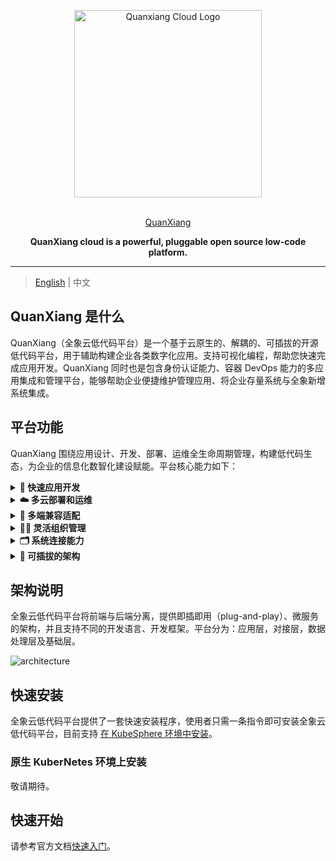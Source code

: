 <p align="center">
  <a href="https://docs.clouden.io" target="blank"><img src="https://qxp-public.pek3b.qingstor.com/qxp_vertical_logo.svg" width="300" alt="Quanxiang Cloud Logo" /></a>
</p>
<p align="center">
  <br/>
  <a href="https://docs.clouden.io" target="blank">
    QuanXiang
  </a>
</p>
<p align="center">
  <b> QuanXiang cloud is a powerful, pluggable open source low-code platform.</b>
</p>

----



> [English](./README.md) | 中文

## QuanXiang 是什么

QuanXiang（全象云低代码平台）是一个基于云原生的、解耦的、可插拔的开源低代码平台，用于辅助构建企业各类数字化应用。支持可视化编程，帮助您快速完成应用开发。QuanXiang 同时也是包含身份认证能力、容器 DevOps 能力的多应用集成和管理平台，能够帮助企业便捷维护管理应用、将企业存量系统与全象新增系统集成。



## 平台功能

QuanXiang 围绕应用设计、开发、部署、运维全生命周期管理，构建低代码生态，为企业的信息化数智化建设赋能。平台核心能力如下：

<details>
  <summary><b> 🚀 快速应用开发</b></summary>
  <li>可视化设计器：用户通过简单的拖拽、参数配置等方式就能完成页面设计、工作流编排、数据模型设计和角色权限的定义。
  <li>表单引擎：系统提供丰富的页面组件，能够满足页面呈现的自定义组件需求。
  <li>工作流引擎：包含灵活的触发方式和丰富的流程组件，支持多种触发方式，表单数据触发、时间触发、表单时间触发等。同时提供审批、填写等人为节点处理，同时支持数据新增、数据更新等自动流程节点处理。同时提供规则引擎的能力，满足复杂业务下的逻辑定义。
  </details>

<details>
  <summary><b>☁️ 多云部署和运维</b></summary>
  <li>QuanXiang 基于 Kubernetes 的容器化部署方案，CI/CD 持续交付部署，为应用的平滑部署、稳定运行保驾护航，大大降低了应用上线后迭代升级的风险和复杂度。
  <li>支持不同云厂商的部署及运维。
  <li>平台提供系统日志，支持查看所有操作记录。
  </details>

<details>
  <summary><b>🤖 多端兼容适配</b></summary>
  平台应用均可一次设计，在多端灵活适配。目前支持一键发布为 WEB 应用、Native APP、微信小程序。
  </details>
<details>
  <summary><b>🧑‍💻 灵活组织管理</b></summary>
  <li>企业通讯录：提供多种管理通讯录方式，帮助企业快速完成组织的构建。
  <li>角色管理：企业角色权限按需细分，保障平台账户访问安全和数据安全。
</details>
<details>
  <summary><b>🗂 系统连接能力</b></summary>
  <li>平台内部支持跨应用间的数据连接，提供了不同粒度的数据连接能力，包括：表与表之间的数据联动更新、字段与字段间的联动交互。
  <li>平台支持不同粒度的方案集成，包括组件集成、页面集成、应用集成。
  </details>


<details>
  <summary><b>🧩 可插拔的架构</b></summary>
  QuanXiang 是云原生、分布式架构的平台系统。各个核心服务（聚合类服务除外）采用完全解耦的、低内聚的方式设计，服务之间通过 API 接口进行访问。
  </details>



## 架构说明

全象云低代码平台将前端与后端分离，提供即插即用（plug-and-play）、微服务的架构，并且支持不同的开发语言、开发框架。平台分为：应用层，对接层，数据处理层及基础层。

![architecture](/doc/images/architecture.png)



## 快速安装

全象云低代码平台提供了一套快速安装程序，使用者只需一条指令即可安装全象云低代码平台，目前支持 [在 KubeSphere 环境中安装](#在Kubesphere环境中安装（推荐使用）)。



### 原生 KuberNetes 环境上安装

 敬请期待。



## 快速开始

请参考官方文档[快速入门](https://docs.clouden.io/quickstart/app_modeling/)。

